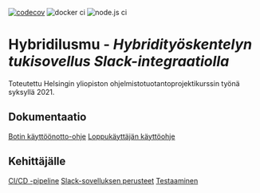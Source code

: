 [![codecov](https://codecov.io/gh/hytuslain/hytuslain/branch/master/graph/badge.svg?token=T4TO3S3647)](https://codecov.io/gh/hytuslain/hytuslain)
![docker ci](https://github.com/hytuslain/hytuslain/actions/workflows/docker-image.yml/badge.svg)
![node.js ci](https://github.com/hytuslain/hytuslain/actions/workflows/node.js.yml/badge.svg)

# Hybridilusmu - _Hybridityöskentelyn tukisovellus Slack-integraatiolla_

Toteutettu Helsingin yliopiston ohjelmistotuotantoprojektikurssin työnä syksyllä 2021.

## Dokumentaatio

[Botin käyttöönotto-ohje](docs/kayttoonottoohjeet.md)
[Loppukäyttäjän käyttöohje](docs/kayttoohje.md)

## Kehittäjälle

[CI/CD -pipeline](docs/cicd_pipeline.md)
[Slack-sovelluksen perusteet](docs/slack-sovelluksen_perusteet.md)
[Testaaminen](docs/testaaminen.md)
